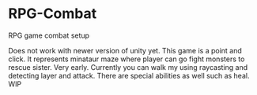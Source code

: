 # RPG-Combat
RPG game combat setup

Does not work with newer version of unity yet. This game is a point and click. It represents minataur maze where player can go fight monsters to rescue sister. Very early. Currently you can walk my using raycasting and detecting layer and attack. There are special abilities as well such as heal. WIP
